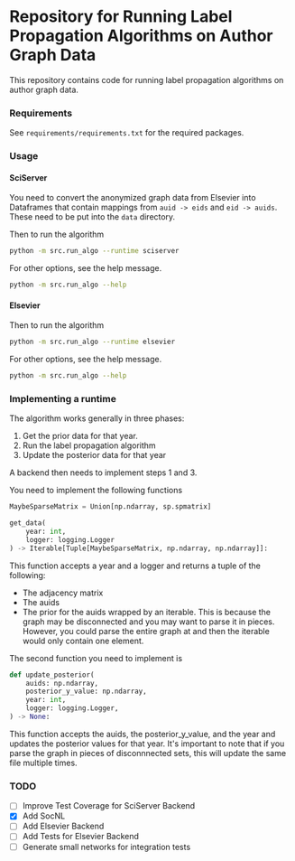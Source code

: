 
# Repository for Running Label Propagation Algorithms on Author Graph Data
This repository contains code for running label propagation algorithms on
author graph data.

### Requirements

See `requirements/requirements.txt` for the required packages.

### Usage

#### SciServer

You need to convert the anonymized graph data from Elsevier into Dataframes
that contain mappings from `auid -> eids` and `eid -> auids`. These need to be put
into the `data` directory.

Then to run the algorithm

```bash
python -m src.run_algo --runtime sciserver
```
For other options, see the help message.

```bash
python -m src.run_algo --help
```

#### Elsevier

Then to run the algorithm

```bash
python -m src.run_algo --runtime elsevier
```
For other options, see the help message.

```bash
python -m src.run_algo --help
```

### Implementing a runtime

The algorithm works generally in three phases:

1. Get the prior data for that year.
2. Run the label propagation algorithm
3. Update the posterior data for that year

A backend then needs to implement steps 1 and 3.

You need to implement the following functions

```python
MaybeSparseMatrix = Union[np.ndarray, sp.spmatrix]

get_data(
    year: int,
    logger: logging.Logger
) -> Iterable[Tuple[MaybeSparseMatrix, np.ndarray, np.ndarray]]:
```

This function accepts a year and a logger and returns a tuple of the following:
- The adjacency matrix
- The auids
- The prior for the auids
wrapped by an iterable. This is because the graph may be disconnected and
you may want to parse it in pieces. However, you could parse the entire
graph at and then the iterable would only contain one element.


The second function you need to implement is

```python
def update_posterior(
    auids: np.ndarray,
    posterior_y_value: np.ndarray,
    year: int,
    logger: logging.Logger,
) -> None:
```

This function accepts the auids, the posterior_y_value, and the year and
updates the posterior values for that year. It's important to note that
if you parse the graph in pieces of disconnnected sets, this will update
the same file multiple times.

### TODO

- [ ] Improve Test Coverage for SciServer Backend
- [x] Add SocNL
- [ ] Add Elsevier Backend
- [ ] Add Tests for Elsevier Backend
- [ ] Generate small networks for integration tests